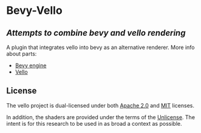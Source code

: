 # Bevy-Vello
## _Attempts to combine bevy and vello rendering_


A plugin that integrates vello into bevy as an alternative renderer. More info about parts:

- [Bevy engine](https://github.com/bevyengine/bevy])
- [Vello](https://github.com/linebender/piet-gpu)


## License
The vello project is dual-licensed under both [Apache 2.0](LICENSE-APACHE) and [MIT](LICENSE_MIT) licenses.

In addition, the shaders are provided under the terms of the [Unlicense](UNLICENSE). The intent is for this research to be used in as broad a context as possible.